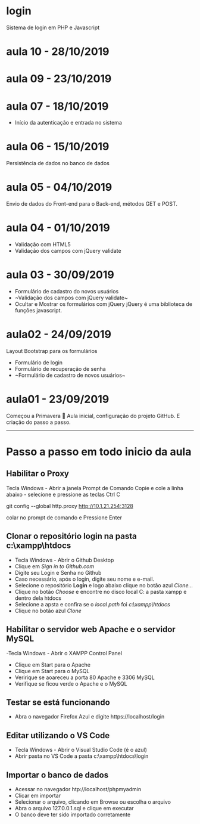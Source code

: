 # login
Sistema de login em PHP e Javascript

# aula 10 - 28/10/2019

# aula 09 - 23/10/2019

# aula 07 - 18/10/2019
- Início da autenticação e entrada no sistema

# aula 06 - 15/10/2019
Persistência de dados no banco de dados

# aula 05 - 04/10/2019
Envio de dados do Front-end para o Back-end, métodos GET e POST.

# aula 04 - 01/10/2019
- Validação com HTML5
- Validação dos campos com jQuery validate

# aula 03 - 30/09/2019
- Formulário de cadastro do novos usuários
- ~Validação dos campos com jQuery validate~
- Ocultar e Mostrar os formulários com jQuery
jQuery é uma biblioteca de funções javascript. 

# aula02 - 24/09/2019
Layout Bootstrap para os formulários
- Formulário de login 
- Formulário de recuperação de senha
- ~Formulário de cadastro de novos usuários~

# aula01 - 23/09/2019
Começou a Primavera 🌻 
Aula inicial, configuração do projeto GitHub.
E criação do passo a passo.


---
# Passo a passo em todo inicio da aula

## Habilitar o Proxy
Tecla Windows - Abrir a janela Prompt de Comando
Copie e cole a linha abaixo - selecione e pressione as teclas Ctrl C

git config --global http.proxy http://10.1.21.254:3128

colar no prompt de comando e
Pressione Enter

## Clonar o repositório **login** na pasta **c:\xampp\htdocs**
  - Tecla Windows - Abrir o Github Desktop
  - Clique em *Sign in to Github.com*
  - Digite seu Login e Senha no Github
  - Caso necessário, após o login, digite seu nome e e-mail.
  - Selecione o repositório **Login** e logo abaixo clique no botão azul *Clone...*
  - Clique no botão *Choose* e encontre no disco local C: a pasta xampp e dentro dela htdocs
  - Selecione a apsta e confira se o *local path* foi *c:\xampp\htdocs*
  - Clique no botão azul *Clone*
  
  ## Habilitar o servidor web **Apache** e o servidor **MySQL**
   -Tecla Windows - Abrir o XAMPP Control Panel
   - Clique em Start para o Apache 
   - Clique em Start para o MySQL
   - Veririque se aoareceu a porta 80 Apache e 3306 MySQL
   - Verifique se ficou verde o Apache e o MySQL
   
 ## Testar se está funcionando  
  - Abra o navegador Firefox Azul e digite https://localhost/login
  
 ## Editar utilizando o VS Code
  - Tecla Windows - Abrir o Visual Studio Code (é o azul)
  - Abrir pasta no VS Code a pasta c:\xampp\htdocs\login

## Importar o banco de dados
 - Acessar no navegador htp://localhost/phpmyadmin
 - Clicar em importar
 - Selecionar o arquivo, clicando em Browse ou escolha o arquivo
 - Abra o arquivo 127.0.0.1.sql e clique em executar
 - O banco deve ter sido importado corretamente
